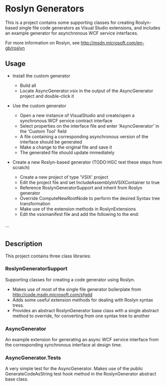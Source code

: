 # Roslyn Generators

This is a project contains some supporting classes for creating Roslyn-based single file code generators as Visual Studio extensions, and includes an example generator for asynchronous WCF service interfaces.

For more information on Roslyn, see http://msdn.microsoft.com/en-gb/roslyn

## Usage

 * Install the custom generator
   * Build all
   * Locate AsyncGenerator.vsix in the output of the AsyncGenerator project and double-click it
 * Use the custom generator
   * Open a new instance of VisualStudio and create/open a synchronous WCF service contract interface
   * Select properties on the interface file and enter 'AsyncGenerator' in the 'Custom Tool' field
   * A file containing a corresponding asynchronous version of the interface should be generated
   * Make a change to the original file and save it
   * The generated file should update immediately
 * Create a new Roslyn-based generator (TODO:HGC test these steps from scratch)
   * Create a new project of type 'VSIX' project
   * Edit the project file and set IncludeAssemblyInVSIXContainer to true
   * Reference RoslynGeneratorSupport and inherit from Roslyn generator
   * Override ComputeNewRootNode to perform the desired Syntax tree transformation
   * Make use of the extension methods in RoslynExtensions 
   * Edit the vsixmanifest file and add the following to the end:
   
    ```xml
<Content>
  <Assembly AssemblyName="RoslynGeneratorSupport, PublicKeyToken=27d5caa3a27a807f"/>
</Content>
```

## Description
This project contains three class libraries:

### RoslynGeneratorSupport

Supporting classes for creating a code generator using Roslyn.

 * Makes use of most of the single file generator boilerplate from http://code.msdn.microsoft.com/sfgdd
 * Adds some useful extension methods for dealing with Roslyn syntax tress.
 * Provides an abstract RoslynGenerator base class with a single abstract method to override, for converting from one syntax tree to another
 

### AsyncGenerator

An example extension for generating an async WCF service interface from the corresponding synchronous interface at design time.

### AsyncGenerator.Tests

A very simple test for the AsyncGenerator. Makes use of the public GenerateCodeAsString test hook method in the RoslynGenerator abstract base class.